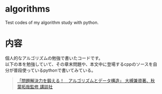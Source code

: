 # algorithms
Test codes of my algorithm study with python.

# 内容
個人的なアルゴリズムの勉強で書いたコードです。  
以下の本を勉強していて、その章末問題や、本文中に登場するcppのソースを自分が普段使っているpythonで書いてみている。

> [「問題解決力を鍛える！　アルゴリズムとデータ構造」 大槻兼資著、秋葉拓哉監修 講談社](https://bookclub.kodansha.co.jp/product?item=0000275430)
